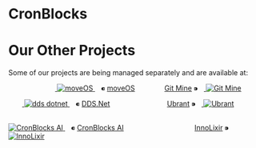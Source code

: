 # CronBlocks


# Our Other Projects

Some of our projects are being managed separately and are available at:

<p align="center">
  <!-- moveOS + Git Mine -->
  &nbsp;&nbsp;&nbsp;&nbsp;&nbsp;&nbsp;&nbsp;&nbsp;&nbsp;&nbsp;&nbsp;&nbsp;&nbsp;&nbsp;<a href="https://github.com/move-os">
    <img src="https://avatars.githubusercontent.com/u/116582302?s=48&v=4" alt="moveOS" />
  </a>&nbsp;&nbsp; ⁌ <a href="https://github.com/move-os">moveOS</a>
  &nbsp;&nbsp;&nbsp;&nbsp;&nbsp;&nbsp;&nbsp;&nbsp;&nbsp;&nbsp;&nbsp;&nbsp;&nbsp;
  <a href="https://github.com/git-mine">Git Mine</a> ⁍ &nbsp;&nbsp;<a href="https://github.com/git-mine">
    <img src="https://avatars.githubusercontent.com/u/125908595?s=48&v=4" alt="Git Mine" />
  </a>
  
  <br />
  
  <!-- DDS.Net + Ubrant -->
  &nbsp;&nbsp;&nbsp;&nbsp;&nbsp;&nbsp;&nbsp;<a href="https://github.com/dds-dotnet">
    <img src="https://avatars.githubusercontent.com/u/125957062?s=48&v=4" alt="dds dotnet" />
  </a>
  &nbsp;&nbsp; ⁌ <a href="https://github.com/dds-dotnet">DDS.Net</a>
  &nbsp;&nbsp;&nbsp;&nbsp;&nbsp;&nbsp;&nbsp;&nbsp;&nbsp;&nbsp;&nbsp;&nbsp;&nbsp;&nbsp;&nbsp;&nbsp;&nbsp;&nbsp;&nbsp;&nbsp;&nbsp;&nbsp;&nbsp;&nbsp;&nbsp;&nbsp;&nbsp;
  <a href="https://github.com/ubrant">Ubrant</a> ⁍ &nbsp;&nbsp;<a href="https://github.com/ubrant">
    <img src="https://avatars.githubusercontent.com/u/87671848?s=48&v=4" alt="Ubrant" />
  </a>
  
  <br />
  
  <!-- CronBlocks AI + InnoLixir -->
  <a href="https://github.com/cronblocks-ai">
    <img src="https://avatars.githubusercontent.com/u/103107980?s=48&v=4" alt="CronBlocks AI" />
  </a>
  &nbsp;&nbsp; ⁌ <a href="https://github.com/cronblocks-ai">CronBlocks AI</a>
  &nbsp;&nbsp;&nbsp;&nbsp;&nbsp;&nbsp;&nbsp;&nbsp;&nbsp;&nbsp;&nbsp;&nbsp;&nbsp;&nbsp;&nbsp;&nbsp;&nbsp;&nbsp;&nbsp;&nbsp;&nbsp;&nbsp;&nbsp;&nbsp;&nbsp;&nbsp;&nbsp;&nbsp;&nbsp;&nbsp;&nbsp;&nbsp;&nbsp;&nbsp;
  <a href="https://github.com/innolixir">InnoLixir</a> ⁍ &nbsp;&nbsp;<a href="https://github.com/innolixir">
    <img src="https://avatars.githubusercontent.com/u/85053112?s=48&v=4" alt="InnoLixir" />
  </a>
</p>
